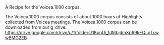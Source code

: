 A Recipe for the Voicea.1000 corpus.

The Voicea.1000 corpus consists of about 1000 hours of Highlights collected from Voicea meetings. 
The Voicea.1000 corpus can be downloaded from our g_drive: https://drive.google.com/drive/u/1/folders/1KunUi_1dMbjdmXp69kFQLgTcwwBMG2EB
